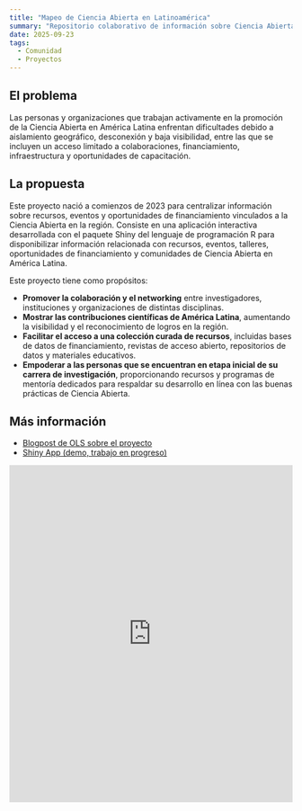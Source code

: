 ```yaml
---
title: "Mapeo de Ciencia Abierta en Latinoamérica"
summary: "Repositorio colaborativo de información sobre Ciencia Abierta en español."
date: 2025-09-23
tags:
  - Comunidad
  - Proyectos
---
```


## El problema
Las personas y organizaciones que trabajan activamente en la promoción de la Ciencia Abierta en América Latina enfrentan dificultades debido a aislamiento geográfico, desconexión y baja visibilidad, entre las que se incluyen un acceso limitado a colaboraciones, financiamiento, infraestructura y oportunidades de capacitación.

## La propuesta
Este proyecto nació a comienzos de 2023 para centralizar información sobre recursos, eventos y oportunidades de financiamiento vinculados a la Ciencia Abierta en la región. Consiste en una aplicación interactiva desarrollada con el paquete Shiny del lenguaje de programación R para disponibilizar información relacionada con recursos, eventos, talleres, oportunidades de financiamiento y comunidades de Ciencia Abierta en América Latina.

Este proyecto tiene como propósitos:
* **Promover la colaboración y el networking** entre investigadores, instituciones y organizaciones de distintas disciplinas.
* **Mostrar las contribuciones científicas de América Latina**, aumentando la visibilidad y el reconocimiento de logros en la región.
* **Facilitar el acceso a una colección curada de recursos**, incluidas bases de datos de financiamiento, revistas de acceso abierto, repositorios de datos y materiales educativos.
* **Empoderar a las personas que se encuentran en etapa inicial de su carrera de investigación**, proporcionando recursos y programas de mentoría dedicados para respaldar su desarrollo en línea con las buenas prácticas de Ciencia Abierta.

## Más información
- [Blogpost de OLS sobre el proyecto](https://openlifesci.org/posts/2023/07/17/ols-7-mapping-open-science-communities-LATAM/)
- [Shiny App (demo, trabajo en progreso)](https://metadocencia.shinyapps.io/mapeo_comunidades/)

<iframe height="600" width="100%" frameborder="no" src="https://metadocencia.shinyapps.io/mapeo_comunidades/"></iframe>
